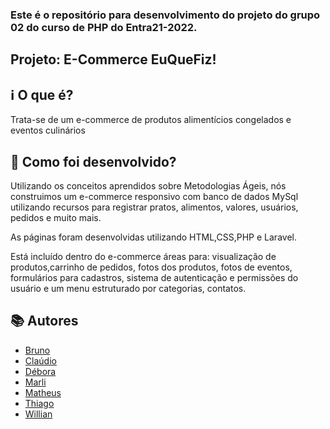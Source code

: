 
### Este é o repositório para desenvolvimento do projeto do grupo 02 do curso de PHP do Entra21-2022.

## Projeto: E-Commerce EuQueFiz!

## ℹ️ O que é?

Trata-se de um e-commerce de produtos alimentícios congelados e eventos culinários

## 🔧 Como foi desenvolvido? 
Utilizando os conceitos aprendidos sobre Metodologias Ágeis, nós construimos um e-commerce responsivo com banco de dados MySql 
utilizando recursos para registrar pratos, alimentos, valores, usuários, pedidos e muito mais. 

As páginas foram desenvolvidas utilizando HTML,CSS,PHP e Laravel. 

Está incluído dentro do e-commerce áreas para: visualização de produtos,carrinho de  pedidos, fotos dos produtos, fotos de eventos,
formulários para cadastros, sistema de autenticação e permissões do usuário e um menu estruturado por categorias, contatos.

## 📚 Autores

* [Bruno](https://www.linkedin.com/in/bruno-hoffmann-schumacher-0b4631168/)
* [Claúdio](https://www.linkedin.com/in/claudio-junior-872444251/)
* [Débora](https://www.linkedin.com/in/deborabl/)
* [Marli](https://www.linkedin.com/in/marlimeza/)
* [Matheus](https://www.linkedin.com/in/matheussan/)
* [Thiago](https://www.linkedin.com/in/thiagowolter/)
* [Willian](https://www.linkedin.com/in/willnmafra/)